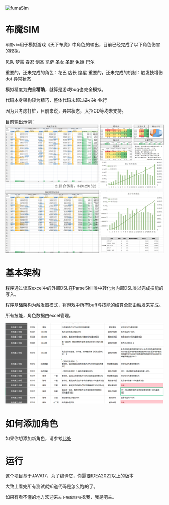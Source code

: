 ![fumaSim](https://github.com/RShock/fumaSim/actions/workflows/maven.yml/badge.svg?branch=main)

# 布魔SIM

`布魔sim`用于模拟游戏《天下布魔》中角色的输出，目前已经完成了以下角色伤害的模拟，

风队 梦露 春忍 剑圣 凯萨 圣女 圣诞 兔姬 巴尔

重要的，还未完成的角色：花巴 店长 煌星 
重要的，还未完成的机制：触发技增伤 dot 异常状态

模拟精度为<b>完全精确</b>，就算是游戏bug也完全模拟。

代码本身架构较为精巧，整体代码未超过<del>2k</del> <del>3k</del> 4k行

因为只考虑打桩，目前来说，异常状态，大招CD等均未支持。

目前输出示例：
![满配队测试](https://github.com/RShock/fumaSim/blob/main/示例图片/满配队测试.png)
![单个队伍测试](https://github.com/RShock/fumaSim/blob/main/示例图片/单个队伍测试.jpg)

# 基本架构

程序通过读取excel中的外部DSL在ParseSkill类中转化为内部DSL类以完成技能的写入。

程序基础架构为触发器模式，将游戏中所有buff与技能的结算全部由触发来完成。

所有技能，角色数据由excel管理。

![单个队伍测试](https://github.com/RShock/fumaSim/blob/main/示例图片/通过填写excel添加角色技能.png)

# 如何添加角色

如果你想添加新角色，请参考[此处](https://github.com/RShock/fumaSim/blob/sean_zou/Editorhelp.md)

# 运行

这个项目基于JAVA17，为了编译它，你需要IDEA2022以上的版本

大致上看完所有测试就知道代码是怎么跑的了。

如果有看不懂的地方欢迎来`天下布魔ma吧`找我，我是吧主。
